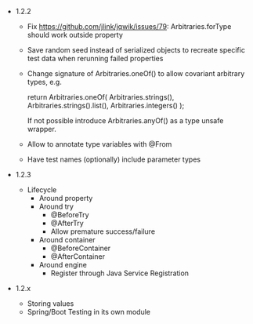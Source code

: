 - 1.2.2

  - Fix https://github.com/jlink/jqwik/issues/79:
    Arbitraries.forType should work outside property

  - Save random seed instead of serialized objects to recreate specific test data
    when rerunning failed properties

  - Change signature of Arbitraries.oneOf() to allow covariant arbitrary types, e.g.
  
    return Arbitraries.oneOf(
			Arbitraries.strings(),
			Arbitraries.strings().list(),
			Arbitraries.integers()
		);
		
	If not possible introduce Arbitraries.anyOf() as a type unsafe wrapper.

  - Allow to annotate type variables with @From

  - Have test names (optionally) include parameter types
  
- 1.2.3

  - Lifecycle
    - Around property
    - Around try
      - @BeforeTry
      - @AfterTry      
      - Allow premature success/failure
    - Around container
      - @BeforeContainer
      - @AfterContainer
    - Around engine
      - Register through Java Service Registration

- 1.2.x
  
  - Storing values
  - Spring/Boot Testing in its own module
 

